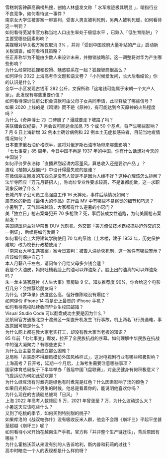 雪糕刺客钟薛高霸榜热搜，创始人林盛发文称「 水军痕迹极其明显 」，暗指行业不良竞争，如何看待这一事件？  
南京女大学生被害案一审宣判，受害人男友被判死刑，另两人被判死缓，如何看待这一判罚？  
如何看待芜湖市官方称当地人口出生率处于极低水平 ，已跌入「低生育陷阱」？主要受哪些因素影响？  
美媒曝对华关税方案仅取消 3% ，并对「受到中国政府大量补贴的产业」启动新关税调查，如何看待其策略？  
任正非称华为不能由少数人来设计未来，并撤销战略部，这一调整将对华为产生哪些影响？  
为什么经常把狐狸和狡猾、魅惑联系在一起？狐狸智商很高么？  
如何评价 2022 上海高考作文题和语文卷？「小时候爱发问，长大后看结论」你的认识是什么？  
金华一小区发现古钱币 282 公斤，文保所称「这笔钱可能属于宋朝一个大户人家」，此发现有哪些重要价值？  
如何看待深圳住房公积金贷款可由父母子女共同申请，此举释放了哪些信号？  
如果 2020 上线的是《鸣潮》而不是《原神》，有可能达到今天原神的火热程度吗？  
为什么《奇异博士 2》口碑崩了？漫威要走下坡路了吗？  
美联储会议纪要，7 月会议可能适合加息 75 个或 50 个基点，将产生哪些影响？  
7 月 6 日上海新增 32 例本土确诊病例和 22 例本土无症状感染者，目前当地疫情情况如何？  
日本要求俄石油价格砍半，这将对俄罗斯石油市场带来哪些影响？  
「七七事变」85 周年，今日中国不再是 1937 年的中国，你有什么话想对今天的中国说？  
如何评价罗永浩称「直播界刮起讲内容歪风，算总收入还是要讲产品 」？  
游戏《植物大战僵尸》中设计得最失败的是谁？  
在微信朋友圈发的东西总是没有人赞是不是因为人缘不好？这种心理该怎么排解？  
法华寺回应「万元月薪招人」，称岗位专业性要求较高，不是谁都能做，这一求职现象反映了什么？  
长城汽车子公司员工高强度工作 16 天猝死，事件后续情况如何？  
周杰伦的新歌《最伟大的作品》先行曲 MV 中有哪些不易察觉的细节和巧思？  
小暑到了，天气越来越热，大家都有什么避暑的小窍门？  
美「独立日」枪击案嫌犯开 70 多枪致 7 死，事后装成女性逃跑，为何美国枪击案频发？  
美国施压荷兰对华禁售 DUV 光刻机，外交部「美方倚仗技术霸权搞胁迫外交的又一例证」，后续将如何发展？  
如何看待哈工大将建筑学院使用 70 年的系馆（土木楼，建于 1953 年，历史保护建筑）改为校长行政楼使用？  
「南京女大学生遇害案」案今日宣判：被告人洪峤获死刑，这一案件有哪些警示？应该如何保护自己？  
本人月薪八千左右，请问每个月给父母多少钱合适？  
我是个大油皮，妈妈吐槽我脸上的油可以炸油条了。脸上出的油真的可以炸油条吗？  
朱一龙主演家庭片《人生大事》票房破 9 亿，知友推荐度 90%，你会给这个电影打几分？会推荐给朋友吗？  
为什么《梦华录》热度这么高，但好像陈晓没有爆红？  
如何评价 iPhone 14 将是史上最贵的 iPhone 手机？  
如何看待高校陆续收回毕业生校园邮箱？  
Visual Studio Code 可以翻盘成功主要是因为什么？  
民航局官方通报北京十渡景区一架直升机发生飞行事故，机上两名飞行员遇难，事故原因可能是什么？  
为什么网上都在教大家老实打工，却没有教大家当老板的知识？  
85 年前「七七事变」爆发，拉开了全民族抗战的序幕。如何理解中华民族在抗战中的强大凝聚力？有哪些史实？  
为什么业主委员会成立那么困难？  
总局称「古装剧不得跟风模仿外国风格样式」，这对电视剧行业有哪些积极影响？  
上海高考 7 日开考，延期一个月后，上海考生需要注意哪些事项？  
国家体育总局拟于下半年举办「首届中国飞盘联赛」，对全民健身有何积极意义？飞盘运动为何如此受欢迎？  
为什么绿豆汤有时煮完是绿色有时煮完是红色？什么因素影响了汤的颜色？  
如果目光掠过一个男生的时候，他总是看着你的，能说明他喜欢你吗？  
为什么现在的古装剧总被骂「日风」？  
上海 2022 年高考人数降回 5 万，2021 年曾涨至 7 万，为什么波动这么大？  
小暑这天应该吃些什么？  
又到了吃桃的季节，如何买到特别甜的桃子?  
如果库洛的《战双帕弥什》没有吸收反米人群，他会不会跟《崩坏三》平起平坐甚至超越《崩坏三》呢？  
如何看待小米开始在越南生产手机，官方称「并非整个生产链迁往」，背后原因有哪些？  
为什么霍格沃茨从来没有别的人告诉哈利，斯内普和莉莉的过往？  
高中时暗恋一个人的表现都是什么样的呀？  
